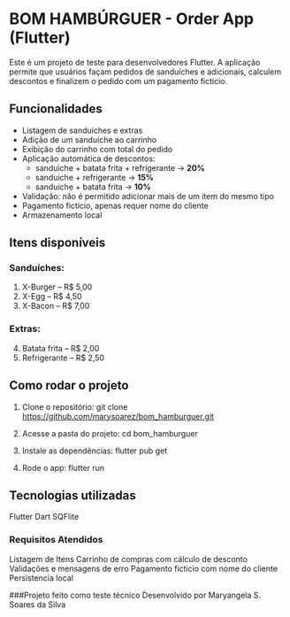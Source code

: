 #  BOM HAMBÚRGUER - Order App (Flutter)

Este é um projeto de teste para desenvolvedores Flutter. A aplicação permite que usuários façam pedidos de sanduíches e adicionais, calculem descontos e finalizem o pedido com um pagamento fictício.

##  Funcionalidades

- Listagem de sanduíches e extras
- Adição de um sanduíche ao carrinho
- Exibição do carrinho com total do pedido
- Aplicação automática de descontos:
  - sanduiche + batata frita + refrigerante → **20%**
  - sanduiche + refrigerante → **15%**
  - sanduiche + batata frita → **10%**
- Validação: não é permitido adicionar mais de um item do mesmo tipo
- Pagamento fictício, apenas requer nome do cliente
- Armazenamento local

##  Itens disponíveis

### Sanduíches:
1. X-Burger – R$ 5,00  
2. X-Egg – R$ 4,50  
3. X-Bacon – R$ 7,00  

### Extras:
4. Batata frita – R$ 2,00  
5. Refrigerante – R$ 2,50  

## Como rodar o projeto

1. Clone o repositório:
git clone https://github.com/marysoarez/bom_hamburguer.git

2. Acesse a pasta do projeto:
cd bom_hamburguer

3. Instale as dependências:
flutter pub get

4. Rode o app:
flutter run

## Tecnologias utilizadas
Flutter
Dart
SQFlite

### Requisitos Atendidos
Listagem de Itens
Carrinho de compras com cálculo de desconto
Validações e mensagens de erro
Pagamento ficticio com nome do cliente
Persistencia local


###Projeto feito como teste técnico
Desenvolvido por Maryangela S. Soares da Silva


